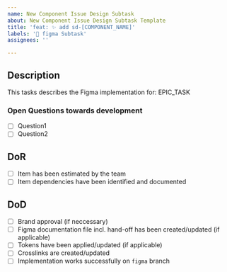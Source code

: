 ```yaml
---
name: New Component Issue Design Subtask
about: New Component Issue Design Subtask Template
title: 'feat: ✨ add sd-[COMPONENT_NAME]'
labels: '🎨 figma Subtask'
assignees: ''

---
```


## Description
This tasks describes the Figma implementation for: EPIC_TASK

### Open Questions towards development
- [ ] Question1
- [ ] Question2

## DoR
- [ ] Item has been estimated by the team
- [ ] Item dependencies have been identified and documented

## DoD
- [ ] Brand approval (if neccessary)
- [ ] Figma documentation file incl. hand-off has been created/updated (if applicable)
- [ ] Tokens have been applied/updated (if applicable)
- [ ] Crosslinks are created/updated
- [ ] Implementation works successfully on `figma` branch
